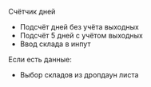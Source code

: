 Счётчик дней

- Подсчёт дней без учёта выходных
- Подсчёт 5 дней с учётом выходных
- Ввод склада в инпут

Если есть данные:

- Выбор складов из дропдаун листа
